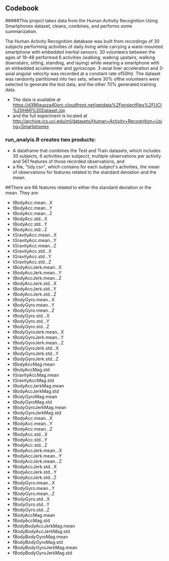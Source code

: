 ## Codebook

#####This project takes data from the Human Activity Recognition Using Smartphones dataset, cleans, combines, and performs some summarization.

The Human Activity Recognition database was built from recordings of 30 subjects performing activities of daily living while carrying a waist-mounted smartphone with embedded inertial sensors. 30 volunteers between the ages of 19-48 performed 6 activities (walking, walking upstairs, walking downstairs, sitting, standing, and laying) while wearing a smartphone with an embedded acceleromter and gyroscope. 3-axial liner acceleration and 3-axial angular velocity was recorded at a constant rate of50Hz. The dataset was randomly partitioned into two sets, where 30% ofthe volunteers were selected to generate the test data, and the other 70% generated training data.


* The data is available at 
https://d396qusza40orc.cloudfront.net/getdata%2Fprojectfiles%2FUCI%20HAR%20Dataset.zip 
* and the full experiment is located at 
http://archive.ics.uci.edu/ml/datasets/Human+Activity+Recognition+Using+Smartphones

### run_analyis.R creates two products:
* A dataframe that combines the Test and Train datasets, which includes 30 subjects, 6 activities per subjecct, multiple observations per activity and 561 features of those recorded observations, and
* a file, "tidy.csv", which contains for each subject's activities, the mean of observations for features related to the standard deviation and the mean.

##There are 68 features related to either the standard deviation or the mean. They are:

* tBodyAcc.mean...X
* tBodyAcc.mean...Y
* tBodyAcc.mean...Z
* tBodyAcc.std...X
* tBodyAcc.std...Y
* tBodyAcc.std...Z
* tGravityAcc.mean...X
* tGravityAcc.mean...Y
* tGravityAcc.mean...Z
* tGravityAcc.std...X
* tGravityAcc.std...Y
* tGravityAcc.std...Z
* tBodyAccJerk.mean...X
* tBodyAccJerk.mean...Y
* tBodyAccJerk.mean...Z
* tBodyAccJerk.std...X
* tBodyAccJerk.std...Y
* tBodyAccJerk.std...Z
* tBodyGyro.mean...X
* tBodyGyro.mean...Y
* tBodyGyro.mean...Z
* tBodyGyro.std...X
* tBodyGyro.std...Y
* tBodyGyro.std...Z
* tBodyGyroJerk.mean...X
* tBodyGyroJerk.mean...Y
* tBodyGyroJerk.mean...Z
* tBodyGyroJerk.std...X
* tBodyGyroJerk.std...Y
* tBodyGyroJerk.std...Z
* tBodyAccMag.mean
* tBodyAccMag.std
* tGravityAccMag.mean
* tGravityAccMag.std
* tBodyAccJerkMag.mean
* tBodyAccJerkMag.std
* tBodyGyroMag.mean
* tBodyGyroMag.std
* tBodyGyroJerkMag.mean
* tBodyGyroJerkMag.std
* fBodyAcc.mean...X
* fBodyAcc.mean...Y
* fBodyAcc.mean...Z
* fBodyAcc.std...X
* fBodyAcc.std...Y
* fBodyAcc.std...Z
* fBodyAccJerk.mean...X
* fBodyAccJerk.mean...Y
* fBodyAccJerk.mean...Z
* fBodyAccJerk.std...X
* fBodyAccJerk.std...Y
* fBodyAccJerk.std...Z
* fBodyGyro.mean...X
* fBodyGyro.mean...Y
* fBodyGyro.mean...Z
* fBodyGyro.std...X
* fBodyGyro.std...Y
* fBodyGyro.std...Z
* fBodyAccMag.mean
* fBodyAccMag.std
* fBodyBodyAccJerkMag.mean
* fBodyBodyAccJerkMag.std
* fBodyBodyGyroMag.mean
* fBodyBodyGyroMag.std
* fBodyBodyGyroJerkMag.mean
* fBodyBodyGyroJerkMag.std
